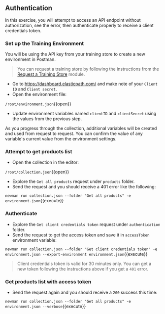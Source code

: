 ## Authentication

In this exercise, you will attempt to access an API endpoint without authorization, see the error, then authenticate properly to receive a client credentials token. 

### Set up the Training Environment

You will be using the API key from your training store to create a new environment in Postman.
>You can request a training store by following the instructions from the [Request a Training Store](https://elasticpath-customer.okta.com/app/litmos/exknrryohFKR6waw9356/sso/saml?RelayState=http://education.elasticpath.com/course/1913632) module.

* Go to https://dashboard.elasticpath.com/ and make note of your `Client ID` and `Client secret`.
* Open the environment file:

`/root/environment.json`{{open}}

* Update environment variables named `clientID` and `clientSecret` using the values from the previous step.

As you progress through the collection, additional variables will be created and used from request to request. You can confirm the value of any variable's current value from the environment settings.

### Attempt to get products list

* Open the collection in the editor:

`/root/collection.json`{{open}}

* Explore the `Get all products` request under `products` folder.
* Send the request and you should receive a 401 error like the following: 

`newman run collection.json --folder "Get all products" -e environment.json`{{execute}}

### Authenticate

* Explore the `Get client credentials token` request under `authentication` folder.
* Send the request to get the access token and save it in `accessToken` environment variable:

`newman run collection.json --folder "Get client credentials token" -e environment.json --export-environment environment.json`{{execute}}

> Client credentials token is valid for 30 minutes only. You can get a new token following the instructions above if you get a `401` error.

### Get products list with access token

* Send the request again and you should receive a `200` success this time: 

`newman run collection.json --folder "Get all products" -e environment.json --verbose`{{execute}}